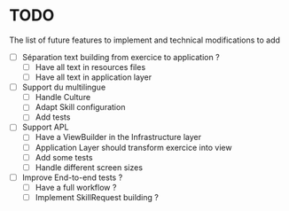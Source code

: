 # TODO

The list of future features to implement and technical modifications to add

- [ ] Séparation text building from exercice to application ?
  - [ ] Have all text in resources files
  - [ ] Have all text in application layer
- [ ] Support du multilingue
  - [ ] Handle Culture
  - [ ] Adapt Skill configuration
  - [ ] Add tests
- [ ] Support APL
  - [ ] Have a ViewBuilder in the Infrastructure layer
  - [ ] Application Layer should transform exercice into view
  - [ ] Add some tests
  - [ ] Handle different screen sizes
- [ ] Improve End-to-end tests ?
  - [ ] Have a full workflow ?
  - [ ] Implement SkillRequest building ?
